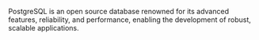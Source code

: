 PostgreSQL is an open source database renowned for its advanced features, reliability, and performance, enabling the development of robust, scalable applications.